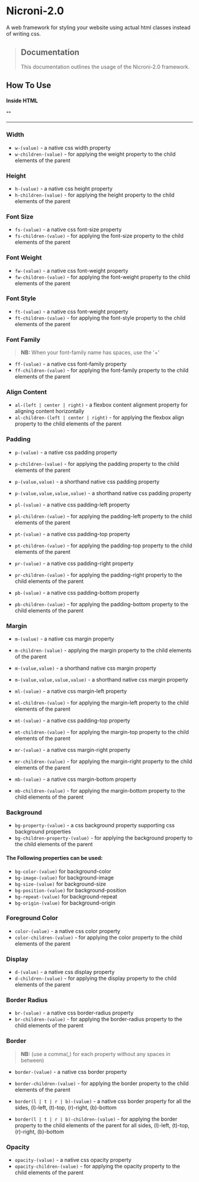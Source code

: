 # Nicroni-2.0
A web framework for styling your website using actual html classes instead of writing css.

> ## Documentation
> This documentation outlines the usage of the Nicroni-2.0 framework.

## How To Use
<script type="module" src="https://nicroni.herokuapp.com/nicroni/cdn/nicroni.js" crossorigin="anonymous" defer></script>

#### Inside HTML
<p>"<element></element>"</p>

---

### Width
- `w-(value)` - a native css width property
- `w-children-(value)` - for applying the weight property to the child elements of the parent

### Height
- `h-(value)` - a native css height property
- `h-children-(value)` - for applying the height property to the child elements of the parent

### Font Size
- `fs-(value)` - a native css font-size property
- `fs-children-(value)` - for applying the font-size property to the child elements of the parent

### Font Weight
- `fw-(value)` - a native css font-weight property
- `fw-children-(value)` - for applying the font-weight property to the child elements of the parent

### Font Style
- `ft-(value)` - a native css font-weight property
- `ft-children-(value)` - for applying the font-style property to the child elements of the parent

### Font Family
> **NB:** When your font-family name has spaces, use the '+'
- `ff-(value)` - a native css font-family property
- `ff-children-(value)` - for applying the font-family property to the child elements of the parent

### Align Content
- `al-(left | center | right)` - a flexbox content alignment property for aligning content horizontally
- `al-children-(left | center | right)` - for applying the flexbox align property to the child elements of the parent

### Padding
- `p-(value)` - a native css padding property
- `p-children-(value)` - for applying the padding property to the child elements of the parent

- `p-(value,value)` - a shorthand native css padding property
- `p-(value,value,value,value)` - a shorthand native css padding property

- `pl-(value)` - a native css padding-left property
- `pl-children-(value)` - for applying the padding-left property to the child elements of the parent

- `pt-(value)` - a native css padding-top property
- `pt-children-(value)` - for applying the padding-top property to the child elements of the parent

- `pr-(value)` - a native css padding-right property
- `pr-children-(value)` - for applying the padding-right property to the child elements of the parent

- `pb-(value)` - a native css padding-bottom property
- `pb-children-(value)` - for applying the padding-bottom property to the child elements of the parent


### Margin
- `m-(value)` - a native css margin property
- `m-children-(value)` - applying the margin property to the child elements of the parent
- `m-(value,value)` - a shorthand native css margin property
- `m-(value,value,value,value)` - a shorthand native css margin property

- `ml-(value)` - a native css margin-left property
- `ml-children-(value)` - for applying the margin-left property to the child elements of the parent

- `mt-(value)` - a native css padding-top property
- `mt-children-(value)` - for applying the margin-top property to the child elements of the parent

- `mr-(value)` - a native css margin-right property
- `mr-children-(value)` - for applying the margin-right property to the child elements of the parent

- `mb-(value)` - a native css margin-bottom property
- `mb-children-(value)` - for applying the margin-bottom property to the child elements of the parent

### Background
- `bg-property-(value)` - a css background property supporting css background properties
- `bg-children-property-(value)` - for applying the background property to the child elements of the parent

#### The Following properties can be used:
- `bg-color-(value)` for background-color
- `bg-image-(value)` for background-image
- `bg-size-(value)` for background-size
- `bg-position-(value)` for background-position
- `bg-repeat-(value)` for background-repeat
- `bg-origin-(value)` for background-origin

### Foreground Color
- `color-(value)` - a native css color property
- `color-children-(value)` - for applying the color property to the child elements of the parent

### Display
- `d-(value)` - a native css display property
- `d-children-(value)` - for applying the display property to the child elements of the parent

### Border Radius
- `br-(value)` - a native css border-radius property
- `br-children-(value)` - for applying the border-radius property to the child elements of the parent

### Border

> **NB:** (use a comma(,) for each property without any spaces in between)

- `border-(value)` - a native css border property 
- `border-children-(value)` - for applying the border property to the child elements of the parent

- `border(l | t | r | b)-(value)` - a native css border property for all the sides, (l)-left, (t)-top, (r)-right, (b)-bottom
- `border(l | t | r | b)-children-(value)` - for applying the border property to the child elements of the parent for all sides, (l)-left, (t)-top, (r)-right, (b)-bottom

### Opacity

- `opacity-(value)` - a native css opacity property
- `opacity-children-(value)` - for applying the opacity property to the child elements of the parent
